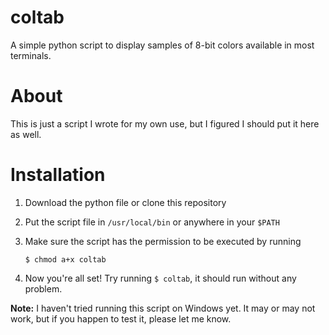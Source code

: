 # coltab
A simple python script to display samples of 8-bit colors available in most terminals.

# About
This is just a script I wrote for my own use, but I figured I should put it here as well.

# Installation
1. Download the python file or clone this repository

2. Put the script file in `/usr/local/bin` or anywhere in your `$PATH`

3. Make sure the script has the permission to be executed by running
   ```
   $ chmod a+x coltab
   ```
   
4. Now you're all set! Try running `$ coltab`, it should run without any problem.

**Note:** I haven't tried running this script on Windows yet. It may or may not work, but if you happen to test it, please let me know.
